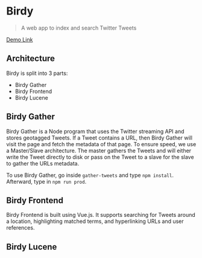 # Birdy

> A web app to index and search Twitter Tweets 

[Demo Link](http://birdysearch.com/)

## Architecture

Birdy is split into 3 parts:

* Birdy Gather
* Birdy Frontend
* Birdy Lucene

## Birdy Gather

Birdy Gather is a Node program that uses the Twitter streaming API and stores geotagged Tweets. If a Tweet contains a URL, then Birdy Gather will visit the page and fetch the metadata of that page. To ensure speed, we use a Master/Slave architecture. The master gathers the Tweets and will either write the Tweet directly to disk or pass on the Tweet to a slave for the slave to gather the URLs metadata.


To use Birdy Gather, go inside `gather-tweets` and type `npm install`. Afterward, type in `npm run prod`.

## Birdy Frontend

Birdy Frontend is built using Vue.js. It supports searching for Tweets around a location, highlighting matched terms, and hyperlinking URLs and user references. 

## Birdy Lucene
